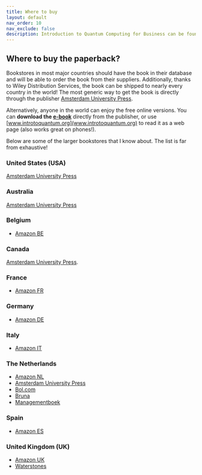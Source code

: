 ```yaml
---
title: Where to buy
layout: default
nav_order: 10
nav_exclude: false
description: Introduction to Quantum Computing for Business can be found at all major bookstores. Find a point of sales in your country. 
---
```


## Where to buy the paperback?

Bookstores in most major countries should have the book in their database and will be able to order the book from their suppliers. Additionally, thanks to Wiley Distribution Services, the book can be shipped to nearly every country in the world! The most generic way to get the book is directly through the publisher [Amsterdam University Press](https://www.aup.nl/en/book/9789048568987/introduction-to-quantum-computing-for-business). 

Alternatively, anyone in the world can enjoy the free online versions. You can **download the [e-book](https://www.aup.nl/en/book/9789048568994/introduction-to-quantum-computing-for-business)** directly from the publisher, or use [www.introtoquantum.org](www.introtoquantum.org) to read it as a web page (also works great on phones!).

Below are some of the larger bookstores that I know about. The list is far from exhaustive! 


### United States (USA)
[Amsterdam University Press](https://www.aup.nl/en/book/9789048568987/introduction-to-quantum-computing-for-business)

### Australia
[Amsterdam University Press](https://www.aup.nl/en/book/9789048568987/introduction-to-quantum-computing-for-business)

### Belgium
- [Amazon BE](https://www.amazon.com.be/-/en/Koen-Groenland/dp/9048568986)

### Canada
[Amsterdam University Press](https://www.aup.nl/en/book/9789048568987/introduction-to-quantum-computing-for-business). 

### France
- [Amazon FR](https://www.amazon.fr/Introduction-Quantum-Computing-Business-Groenland/dp/9048568986)

### Germany
- [Amazon DE](https://www.amazon.de/Introduction-Quantum-Computing-Business-Groenland/dp/9048568986)

### Italy
- [Amazon IT](https://www.amazon.it/Introduction-Quantum-Computing-Business-Groenland/dp/9048568986)

### The Netherlands

- [Amazon NL](https://www.amazon.nl/-/en/Koen-Groenland/dp/9048568986)
- [Amsterdam University Press](https://www.aup.nl/en/book/9789048568987/introduction-to-quantum-computing-for-business)
- [Bol.com](https://www.bol.com/nl/nl/p/introduction-to-quantum-computing-for-business/)
- [Bruna](https://www.bruna.nl/engelse-boeken/introduction-to-quantum-computing-for-business-9789048568987)
- [Managementboek](https://www.managementboek.nl/boek/9789048568987/introduction-to-quantum-computing-for-business-koen-groenland)


### Spain
- [Amazon ES](https://www.amazon.es/Introduction-Quantum-Computing-Business-Groenland/dp/9048568986)

### United Kingdom (UK)
- [Amazon UK](https://www.amazon.co.uk/Introduction-Quantum-Computing-Business-Groenland/dp/9048568986/)
- [Waterstones](https://www.waterstones.com/book/introduction-to-quantum-computing-for-business/koen-groenland/9789048568987)

